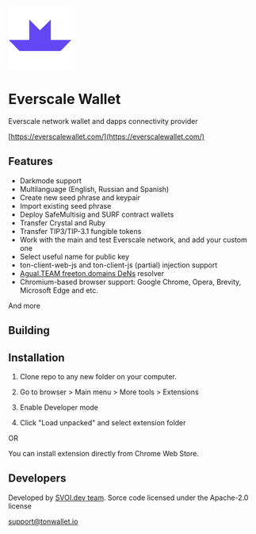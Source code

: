 ![Everscale Wallet](icons/128.png?raw=true)

# Everscale Wallet

Everscale network wallet and dapps connectivity provider

[https://everscalewallet.com/](https://everscalewallet.com/)

## Features

* Darkmode support
* Multilanguage (English, Russian and Spanish)
* Create new seed phrase and keypair
* Import existing seed phrase
* Deploy SafeMultisig and SURF contract wallets
* Transfer Crystal and Ruby
* Transfer TIP3/TIP-3.1 fungible tokens
* Work with the main and test Everscale network, and add your custom one 
* Select useful name for public key
* ton-client-web-js and ton-client-js (partial) injection support
* [Agual.TEAM freeton.domains DeNs](https://github.com/laugual) resolver
* Chromium-based browser support: Google Chrome, Opera, Brevity, Microsoft Edge and etc.

And more

## Building




## Installation

1. Clone repo to any new folder on your computer.

2. Go to browser > Main menu > More tools > Extensions

3. Enable Developer mode

4. Click "Load unpacked" and select extension folder

OR

You can install extension directly from Chrome Web Store.

## Developers

Developed by [SVOI.dev team](https://svoi.dev). 
Sorce code licensed under the Apache-2.0 license

support@tonwallet.io
